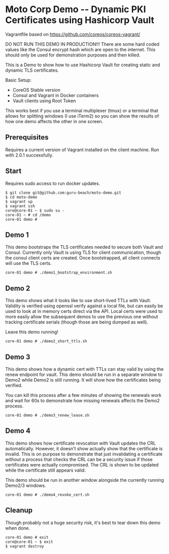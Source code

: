 # Moto Corp Demo -- Dynamic PKI Certificates using Hashicorp Vault

Vagrantfile based on https://github.com/coreos/coreos-vagrant/

DO NOT RUN THIS DEMO IN PRODUCTION!!!   There are some hard coded values like the Consul encrypt hash which are open to the internet.  This should only be used for demonstration purposes and then killed.

This is a Demo to show how to use Hashicorp Vault for creating static and dynamic TLS certificates.   

Basic Setup:
* CoreOS Stable version
* Consul and Vagrant in Docker containers
* Vault clients using Root Token


This works best if you use a terminal multiplexer (tmux) or a terminal that allows for splitting windows (I use iTerm2) so you can show the results of how one demo affects the other in one screen.  

## Prerequisites 
Requires a current version of Vagrant installed on the client machine. Run with 2.0.1 successfully.

## Start
Requires sudo access to run docker updates.   

```
$ git clone git@github.com:guru-beach/moto-demo.git
$ cd moto-demo
$ vagrant up
$ vagrant ssh
core@core-01 ~ $ sudo su -
core-01 ~ # cd /demo
core-01 demo #
```

## Demo 1

This demo bootstraps the TLS certificates needed to secure both Vault and Consul.  Currently only Vault is using TLS for client communication, though the consul client certs are created.  Once bootstrapped, all client connects will use the TLS certs.

```
core-01 demo # ./demo1_bootstrap_environment.sh
```

## Demo 2

This demo shows what it looks like to use short-lived TTLs with Vault.   Validity is verified using openssl verify against a local file, but can easily be used to look at in memory certs direct via the API.   Local certs were used to more easily allow the subsequent demos to use the previous one without tracking certificate serials (though those are being dumped as well).

Leave this demo running!

```
core-01 demo # ./demo2_short_ttls.sh
```

## Demo 3

This demo shows how a dynamic cert with TTLs can stay valid by using the renew endpoint for vault.  This demo should be run in a separate window to Demo2 while Demo2 is still running.   It will show how the certificates being verified.   


You can kill this process after a few minutes of showing the renewals work and wait for 60s to demonstrate how missing renewals affects the Demo2 process.

```
core-01 demo # ./demo3_renew_lease.sh
```


## Demo 4

This demo shows how certificate revocation with Vault updates the CRL automatically.   However, it doesn't show actually show that the certificate is invalid.  This is on purpose to demonstrate that just invalidating a certificate without a process that checks the CRL can be a security issue if those certificates were actually compromised.   The CRL is shown to be updated while the certificate still appears valid.

This demo should be run in another window alongside the currently running Demo2/3 windows.

```
core-01 demo # ./demo4_revoke_cert.sh
```

## Cleanup

Though probably not a huge security risk, it's best to tear down this demo when done.

```
core-01 demo # exit
core@core-01 ~ $ exit
$ vagrant destroy
```

